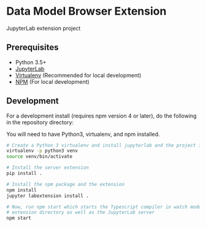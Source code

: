 # Data Model Browser Extension

JupyterLab extension project

## Prerequisites

*   Python 3.5+
*   [JupyterLab](https://jupyterlab.readthedocs.io/en/stable/getting_started/installation.html)
*   [Virtualenv](https://virtualenv.pypa.io/en/latest/) (Recommended for local
    development)
*   [NPM](https://nodejs.org/en/) (For local development)

## Development

For a development install (requires npm version 4 or later), do the following in
the repository directory:

You will need to have Python3, virtualenv, and npm installed.

```bash
# Create a Python 3 virtualenv and install jupyterlab and the project in edit mode
virtualenv -p python3 venv
source venv/bin/activate

# Install the server extension
pip install .

# Install the npm package and the extension
npm install
jupyter labextension install .

# Now, run npm start which starts the Typescript compiler in watch mode on the
# extension directory as well as the JupyterLab server
npm start
```
